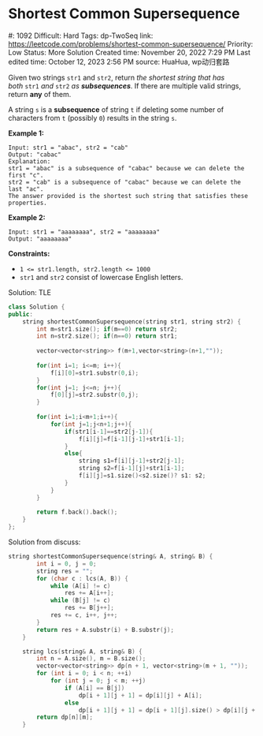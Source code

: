 # Shortest Common Supersequence

#: 1092
Difficult: Hard
Tags: dp-TwoSeq
link: https://leetcode.com/problems/shortest-common-supersequence/
Priority: Low
Status: More Solution
Created time: November 20, 2022 7:29 PM
Last edited time: October 12, 2023 2:56 PM
source: HuaHua, wp动归套路

Given two strings `str1` and `str2`, return *the shortest string that has both* `str1` *and* `str2` *as **subsequences***. If there are multiple valid strings, return **any** of them.

A string `s` is a **subsequence** of string `t` if deleting some number of characters from `t` (possibly `0`) results in the string `s`.

**Example 1:**

```
Input: str1 = "abac", str2 = "cab"
Output: "cabac"
Explanation:
str1 = "abac" is a subsequence of "cabac" because we can delete the first "c".
str2 = "cab" is a subsequence of "cabac" because we can delete the last "ac".
The answer provided is the shortest such string that satisfies these properties.

```

**Example 2:**

```
Input: str1 = "aaaaaaaa", str2 = "aaaaaaaa"
Output: "aaaaaaaa"

```

**Constraints:**

- `1 <= str1.length, str2.length <= 1000`
- `str1` and `str2` consist of lowercase English letters.

Solution: TLE

```cpp
class Solution {
public:
    string shortestCommonSupersequence(string str1, string str2) {
        int m=str1.size(); if(m==0) return str2;
        int n=str2.size(); if(n==0) return str1;
        
        vector<vector<string>> f(m+1,vector<string>(n+1,""));
        
        for(int i=1; i<=m; i++){
            f[i][0]=str1.substr(0,i);
        }
        for(int j=1; j<=n; j++){
            f[0][j]=str2.substr(0,j);
        }
        
        for(int i=1;i<m+1;i++){
            for(int j=1;j<n+1;j++){
                if(str1[i-1]==str2[j-1]){
                    f[i][j]=f[i-1][j-1]+str1[i-1];
                }
                else{
                    string s1=f[i][j-1]+str2[j-1];
                    string s2=f[i-1][j]+str1[i-1];
                    f[i][j]=s1.size()<s2.size()? s1: s2;
                }
            }
        }
        
        return f.back().back();
    }
};
```

Solution from discuss:

```cpp
string shortestCommonSupersequence(string& A, string& B) {
        int i = 0, j = 0;
        string res = "";
        for (char c : lcs(A, B)) {
            while (A[i] != c)
                res += A[i++];
            while (B[j] != c)
                res += B[j++];
            res += c, i++, j++;
        }
        return res + A.substr(i) + B.substr(j);
    }

    string lcs(string& A, string& B) {
        int n = A.size(), m = B.size();
        vector<vector<string>> dp(n + 1, vector<string>(m + 1, ""));
        for (int i = 0; i < n; ++i)
            for (int j = 0; j < m; ++j)
                if (A[i] == B[j])
                    dp[i + 1][j + 1] = dp[i][j] + A[i];
                else
                    dp[i + 1][j + 1] = dp[i + 1][j].size() > dp[i][j + 1].size() ?  dp[i + 1][j] : dp[i][j + 1];
        return dp[n][m];
    }
```